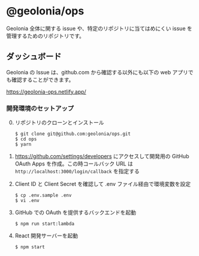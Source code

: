 # @geolonia/ops

Geolonia 全体に関する issue や、特定のリポジトリに当てはめにくい issue を管理するためのリポジトリです。

## ダッシュボード

Geolonia の Issue は、github.com から確認する以外にも以下の web アプリでも確認することができます。

https://geolonia-ops.netlify.app/

### 開発環境のセットアップ

0. リポジトリのクローンとインストール

   ```shell
   $ git clone git@github.com:geolonia/ops.git
   $ cd ops
   $ yarn
   ```

1. https://github.com/settings/developers にアクセスして開発用の GitHub OAuth Apps を作成。この時コールバック URL は `http://localhost:3000/login/callback` を指定する
2. Client ID と Client Secret を確認して .env ファイル経由で環境変数を設定

   ```shell
   $ cp .env.sample .env
   $ vi .env
   ```

3. GitHub での OAuth を提供するバックエンドを起動

   ```shell
   $ npm run start:lambda
   ```

4. React 開発サーバーを起動

   ```shell
   $ npm start
   ```
